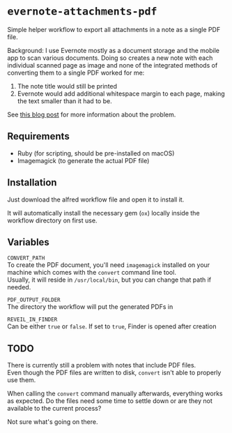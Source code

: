 # `evernote-attachments-pdf`

Simple helper workflow to export all attachments in a note as a single PDF file.

Background: I use Evernote mostly as a document storage and the mobile app
to scan various documents. Doing so creates a new note with each individual scanned
page as image and none of the integrated methods of converting them to a single PDF worked for me:

1. The note title would still be printed
2. Evernote would add additional whitespace margin to each page, making the text smaller than it had to be.

See [this blog post](https://stex.codes/programming/2020/09/02/evernote-attachment-workflow.html) for more information about the problem.

## Requirements

* Ruby (for scripting, should be pre-installed on macOS)
* Imagemagick (to generate the actual PDF file)

## Installation

Just download the alfred workflow file and open it to install it.

It will automatically install the necessary gem (`ox`) locally inside the workflow directory on first use.

## Variables

`CONVERT_PATH`  
To create the PDF document, you'll need `imagemagick` installed on your machine which comes with the `convert` command line tool.  
Usually, it will reside in `/usr/local/bin`, but you can change that path if needed.

`PDF_OUTPUT_FOLDER`  
The directory the workflow will put the generated PDFs in

`REVEIL_IN_FINDER`  
Can be either `true` or `false`. If set to `true`, Finder is opened
after creation

## TODO

There is currently still a problem with notes that include PDF files.  
Even though the PDF files are written to disk, `convert` isn't able to properly use them.

When calling the `convert` command manually afterwards, everything works as expected. Do the files need some time to settle down
or are they not available to the current process?

Not sure what's going on there.
